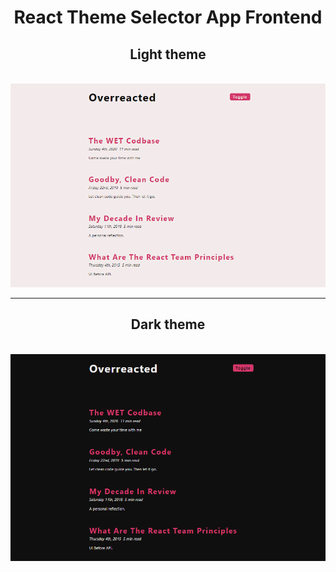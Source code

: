 <div align="center">
<h1>React Theme Selector App Frontend</h1>
   <div align="center">
    <h2>Light theme</h2>
    <br />
    <img src="preview1.png" width='700'/>
    <br/>
    <hr />
    <h2>Dark theme</h2>
    <br />
    <img src="preview2.png" width='700'/>
  </div>
</div>